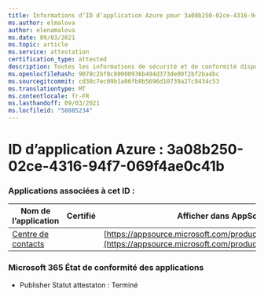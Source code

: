 ```yaml
---
title: Informations d’ID d’application Azure pour 3a08b250-02ce-4316-94f7-069f4ae0c41b
ms.author: elmalova
author: elenamalova
ms.date: 09/03/2021
ms.topic: article
ms.service: attestation
certification_type: attested
description: Toutes les informations de sécurité et de conformité disponibles pour 3a08b250-02ce-4316-94f7-069f4ae0c41b.
ms.openlocfilehash: 9078c2bf0c80000936b494d373de00f2bf2ba4bc
ms.sourcegitcommit: cd30c7ec09b1a06fb0b5696d10739a27c8434c53
ms.translationtype: MT
ms.contentlocale: fr-FR
ms.lasthandoff: 09/03/2021
ms.locfileid: "58885234"
---
```

# <a name="azure-app-id-3a08b250-02ce-4316-94f7-069f4ae0c41b"></a>ID d’application Azure : 3a08b250-02ce-4316-94f7-069f4ae0c41b


### <a name="apps-associated-with-this-id"></a>Applications associées à cet ID :
| **Nom de l’application** | **Certifié** | **Afficher dans AppSource** |
|--------------|---------------|-----------------------|
| [Centre de contacts](https://docs.microsoft.com/microsoft-365-app-certification/forward/WA200001428) |  | [https://appsource.microsoft.com/product/office/WA200001428](https://appsource.microsoft.com/product/office/WA200001428) |

### <a name="microsoft-365-app-compliance-status"></a>Microsoft 365 État de conformité des applications
- Publisher Statut attestaton : Terminé
